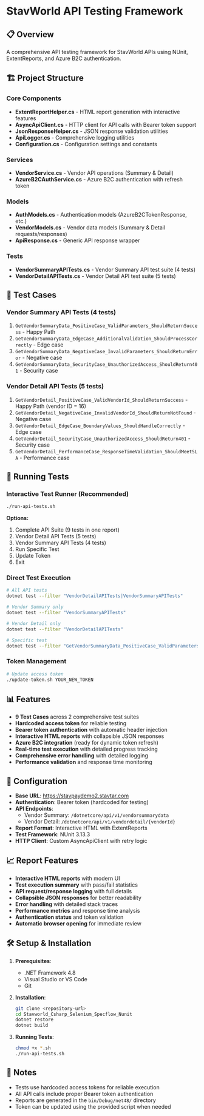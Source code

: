 # StavWorld API Testing Framework

## 📋 Overview
A comprehensive API testing framework for StavWorld APIs using NUnit, ExtentReports, and Azure B2C authentication.

## 🏗️ Project Structure

### Core Components
- **ExtentReportHelper.cs** - HTML report generation with interactive features
- **AsyncApiClient.cs** - HTTP client for API calls with Bearer token support
- **JsonResponseHelper.cs** - JSON response validation utilities
- **ApiLogger.cs** - Comprehensive logging utilities
- **Configuration.cs** - Configuration settings and constants

### Services
- **VendorService.cs** - Vendor API operations (Summary & Detail)
- **AzureB2CAuthService.cs** - Azure B2C authentication with refresh token

### Models
- **AuthModels.cs** - Authentication models (AzureB2CTokenResponse, etc.)
- **VendorModels.cs** - Vendor data models (Summary & Detail requests/responses)
- **ApiResponse.cs** - Generic API response wrapper

### Tests
- **VendorSummaryAPITests.cs** - Vendor Summary API test suite (4 tests)
- **VendorDetailAPITests.cs** - Vendor Detail API test suite (5 tests)

## 🧪 Test Cases

### Vendor Summary API Tests (4 tests)
1. `GetVendorSummaryData_PositiveCase_ValidParameters_ShouldReturnSuccess` - Happy Path
2. `GetVendorSummaryData_EdgeCase_AdditionalValidation_ShouldProcessCorrectly` - Edge case
3. `GetVendorSummaryData_NegativeCase_InvalidParameters_ShouldReturnError` - Negative case
4. `GetVendorSummaryData_SecurityCase_UnauthorizedAccess_ShouldReturn401` - Security case

### Vendor Detail API Tests (5 tests)
1. `GetVendorDetail_PositiveCase_ValidVendorId_ShouldReturnSuccess` - Happy Path (vendor ID = 16)
2. `GetVendorDetail_NegativeCase_InvalidVendorId_ShouldReturnNotFound` - Negative case
3. `GetVendorDetail_EdgeCase_BoundaryValues_ShouldHandleCorrectly` - Edge case
4. `GetVendorDetail_SecurityCase_UnauthorizedAccess_ShouldReturn401` - Security case
5. `GetVendorDetail_PerformanceCase_ResponseTimeValidation_ShouldMeetSLA` - Performance case

## 🚀 Running Tests

### Interactive Test Runner (Recommended)
```bash
./run-api-tests.sh
```
**Options:**
1. Complete API Suite (9 tests in one report)
2. Vendor Detail API Tests (5 tests)
3. Vendor Summary API Tests (4 tests)
4. Run Specific Test
5. Update Token
6. Exit

### Direct Test Execution
```bash
# All API tests
dotnet test --filter "VendorDetailAPITests|VendorSummaryAPITests"

# Vendor Summary only
dotnet test --filter "VendorSummaryAPITests"

# Vendor Detail only
dotnet test --filter "VendorDetailAPITests"

# Specific test
dotnet test --filter "GetVendorSummaryData_PositiveCase_ValidParameters_ShouldReturnSuccess"
```

### Token Management
```bash
# Update access token
./update-token.sh YOUR_NEW_TOKEN
```

## 📊 Features

- **9 Test Cases** across 2 comprehensive test suites
- **Hardcoded access token** for reliable testing
- **Bearer token authentication** with automatic header injection
- **Interactive HTML reports** with collapsible JSON responses
- **Azure B2C integration** (ready for dynamic token refresh)
- **Real-time test execution** with detailed progress tracking
- **Comprehensive error handling** with detailed logging
- **Performance validation** and response time monitoring

## 🔧 Configuration

- **Base URL**: https://stavpaydemo2.stavtar.com
- **Authentication**: Bearer token (hardcoded for testing)
- **API Endpoints**:
  - Vendor Summary: `/dotnetcore/api/v1/vendorsummarydata`
  - Vendor Detail: `/dotnetcore/api/v1/vendordetail/{vendorId}`
- **Report Format**: Interactive HTML with ExtentReports
- **Test Framework**: NUnit 3.13.3
- **HTTP Client**: Custom AsyncApiClient with retry logic

## 📈 Report Features

- **Interactive HTML reports** with modern UI
- **Test execution summary** with pass/fail statistics
- **API request/response logging** with full details
- **Collapsible JSON responses** for better readability
- **Error handling** with detailed stack traces
- **Performance metrics** and response time analysis
- **Authentication status** and token validation
- **Automatic browser opening** for immediate review

## 🛠️ Setup & Installation

1. **Prerequisites**:
   - .NET Framework 4.8
   - Visual Studio or VS Code
   - Git

2. **Installation**:
   ```bash
   git clone <repository-url>
   cd Stavworld_Csharp_Selenium_Specflow_Nunit
   dotnet restore
   dotnet build
   ```

3. **Running Tests**:
   ```bash
   chmod +x *.sh
   ./run-api-tests.sh
   ```

## 📝 Notes

- Tests use hardcoded access tokens for reliable execution
- All API calls include proper Bearer token authentication
- Reports are generated in the `bin/Debug/net48/` directory
- Token can be updated using the provided script when needed
